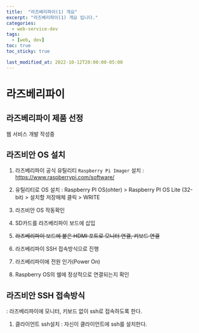 ```yaml
---
title:  "라즈베리파이(1) 개요"
excerpt: "라즈베리파이(1) 개요 입니다."
categories:
  - web-service-dev
tags:
  - [web, dev]
toc: true
toc_sticky: true

last_modified_at: 2022-10-12T20:00:00-05:00
---
```


# 라즈베리파이
## 라즈베리파이 제품 선정
웹 서비스 개발 작성중

## 라즈비안 OS 설치
1. 라즈베리파이 공식 유틸리티 `Raspberry Pi Imager` 설치
  : https://www.raspberrypi.com/software/
  
2.  유틸리티로 OS 설치
  : Raspberry PI OS(ohter) > Raspberry PI OS Lite (32-bit) > 설치할 저장매체 클릭 >  WRITE

3. 라즈비안 OS 작동확인
  1. SD카드를 라즈베리파이 보드에 삽입
  2. ~~라즈베리파이 보드에 붙은 HDMI 포트로 모니터 연결, 키보드 연결~~
  2. 라즈베리파이 SSH 접속방식으로 진행
  3. 라즈베리파이에 전원 인가(Power On)
  4. Raspberry OS의 쉘에 정상적으로 연결되는지 확인

## 라즈비안 SSH 접속방식
  : 라즈베리파이에 모니터, 키보드 없이 ssh로 접속하도록 한다.

  1. 클라이언트 ssh설치
    : 자신이 클라이언트에 ssh를 설치한다.


